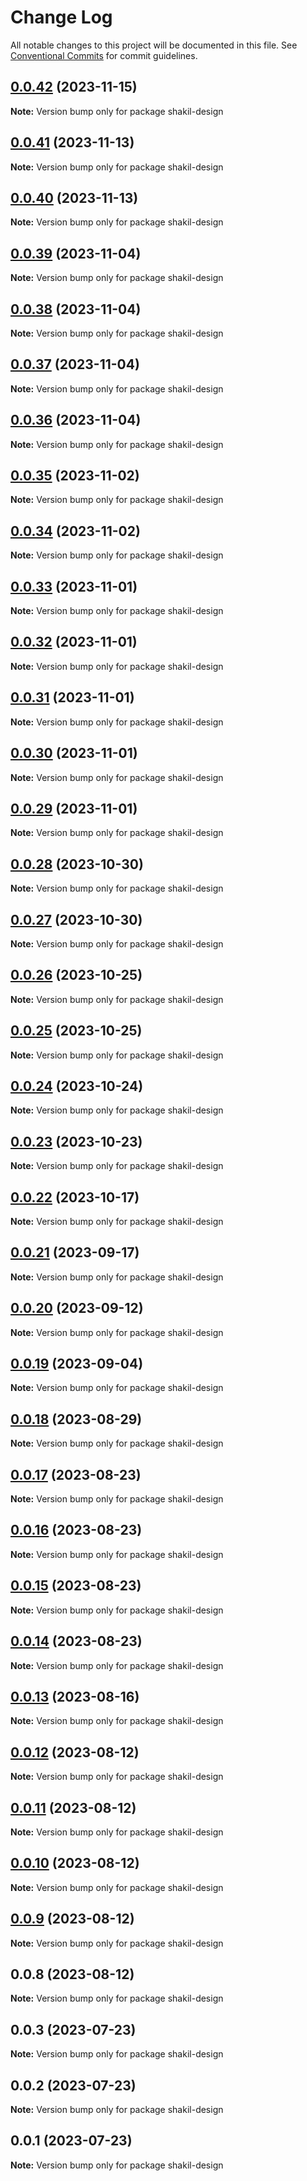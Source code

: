# Change Log

All notable changes to this project will be documented in this file.
See [Conventional Commits](https://conventionalcommits.org) for commit guidelines.

## [0.0.42](https://github.com/sinacomsys/shakil-design/compare/v0.0.41...v0.0.42) (2023-11-15)

**Note:** Version bump only for package shakil-design

## [0.0.41](https://github.com/sinacomsys/shakil-design/compare/v0.0.40...v0.0.41) (2023-11-13)

**Note:** Version bump only for package shakil-design

## [0.0.40](https://github.com/sinacomsys/shakil-design/compare/v0.0.39...v0.0.40) (2023-11-13)

**Note:** Version bump only for package shakil-design

## [0.0.39](https://github.com/sinacomsys/shakil-design/compare/v0.0.38...v0.0.39) (2023-11-04)

**Note:** Version bump only for package shakil-design

## [0.0.38](https://github.com/sinacomsys/shakil-design/compare/v0.0.37...v0.0.38) (2023-11-04)

**Note:** Version bump only for package shakil-design

## [0.0.37](https://github.com/sinacomsys/shakil-design/compare/v0.0.36...v0.0.37) (2023-11-04)

**Note:** Version bump only for package shakil-design

## [0.0.36](https://github.com/sinacomsys/shakil-design/compare/v0.0.35...v0.0.36) (2023-11-04)

**Note:** Version bump only for package shakil-design

## [0.0.35](https://github.com/sinacomsys/shakil-design/compare/v0.0.34...v0.0.35) (2023-11-02)

**Note:** Version bump only for package shakil-design

## [0.0.34](https://github.com/sinacomsys/shakil-design/compare/v0.0.33...v0.0.34) (2023-11-02)

**Note:** Version bump only for package shakil-design

## [0.0.33](https://github.com/sinacomsys/shakil-design/compare/v0.0.32...v0.0.33) (2023-11-01)

**Note:** Version bump only for package shakil-design

## [0.0.32](https://github.com/sinacomsys/shakil-design/compare/v0.0.31...v0.0.32) (2023-11-01)

**Note:** Version bump only for package shakil-design

## [0.0.31](https://github.com/sinacomsys/shakil-design/compare/v0.0.30...v0.0.31) (2023-11-01)

**Note:** Version bump only for package shakil-design

## [0.0.30](https://github.com/sinacomsys/shakil-design/compare/v0.0.29...v0.0.30) (2023-11-01)

**Note:** Version bump only for package shakil-design

## [0.0.29](https://github.com/sinacomsys/shakil-design/compare/v0.0.28...v0.0.29) (2023-11-01)

**Note:** Version bump only for package shakil-design

## [0.0.28](https://github.com/sinacomsys/shakil-design/compare/v0.0.27...v0.0.28) (2023-10-30)

**Note:** Version bump only for package shakil-design

## [0.0.27](https://github.com/sinacomsys/shakil-design/compare/v0.0.26...v0.0.27) (2023-10-30)

**Note:** Version bump only for package shakil-design

## [0.0.26](https://github.com/sinacomsys/shakil-design/compare/v0.0.25...v0.0.26) (2023-10-25)

**Note:** Version bump only for package shakil-design

## [0.0.25](https://github.com/sinacomsys/shakil-design/compare/v0.0.24...v0.0.25) (2023-10-25)

**Note:** Version bump only for package shakil-design

## [0.0.24](https://github.com/sinacomsys/shakil-design/compare/v0.0.23...v0.0.24) (2023-10-24)

**Note:** Version bump only for package shakil-design

## [0.0.23](https://github.com/sinacomsys/shakil-design/compare/v0.0.22...v0.0.23) (2023-10-23)

**Note:** Version bump only for package shakil-design

## [0.0.22](https://github.com/sinacomsys/shakil-design/compare/v0.0.21...v0.0.22) (2023-10-17)

**Note:** Version bump only for package shakil-design

## [0.0.21](https://github.com/sinacomsys/shakil-design/compare/v0.0.20...v0.0.21) (2023-09-17)

**Note:** Version bump only for package shakil-design

## [0.0.20](https://github.com/sinacomsys/shakil-design/compare/v0.0.19...v0.0.20) (2023-09-12)

**Note:** Version bump only for package shakil-design

## [0.0.19](https://github.com/sinacomsys/shakil-design/compare/v0.0.18...v0.0.19) (2023-09-04)

**Note:** Version bump only for package shakil-design

## [0.0.18](https://github.com/sinacomsys/shakil-design/compare/v0.0.17...v0.0.18) (2023-08-29)

**Note:** Version bump only for package shakil-design

## [0.0.17](https://github.com/sinacomsys/shakil-design/compare/v0.0.16...v0.0.17) (2023-08-23)

**Note:** Version bump only for package shakil-design

## [0.0.16](https://github.com/sinacomsys/shakil-design/compare/v0.0.15...v0.0.16) (2023-08-23)

**Note:** Version bump only for package shakil-design

## [0.0.15](https://github.com/sinacomsys/shakil-design/compare/v0.0.14...v0.0.15) (2023-08-23)

**Note:** Version bump only for package shakil-design

## [0.0.14](https://github.com/sinacomsys/shakil-design/compare/v0.0.13...v0.0.14) (2023-08-23)

**Note:** Version bump only for package shakil-design

## [0.0.13](https://github.com/sinacomsys/shakil-design/compare/v0.0.12...v0.0.13) (2023-08-16)

**Note:** Version bump only for package shakil-design

## [0.0.12](https://github.com/sinacomsys/shakil-design/compare/v0.0.11...v0.0.12) (2023-08-12)

**Note:** Version bump only for package shakil-design

## [0.0.11](https://github.com/sinacomsys/shakil-design/compare/v0.0.8...v0.0.11) (2023-08-12)

**Note:** Version bump only for package shakil-design

## [0.0.10](https://github.com/sinacomsys/shakil-design/compare/v0.0.8...v0.0.10) (2023-08-12)

**Note:** Version bump only for package shakil-design

## [0.0.9](https://github.com/alimahmoodi/shakil-design/compare/v0.0.8...v0.0.9) (2023-08-12)

**Note:** Version bump only for package shakil-design

## 0.0.8 (2023-08-12)

**Note:** Version bump only for package shakil-design

## 0.0.3 (2023-07-23)

**Note:** Version bump only for package shakil-design

## 0.0.2 (2023-07-23)

**Note:** Version bump only for package shakil-design

## 0.0.1 (2023-07-23)

**Note:** Version bump only for package shakil-design
